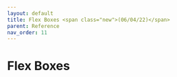 ```yaml
---
layout: default
title: Flex Boxes <span class="new">(06/04/22)</span>
parent: Reference
nav_order: 11
---
```


# Flex Boxes

